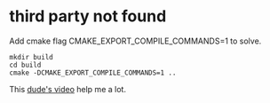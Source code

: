 # third party not found

Add cmake flag CMAKE_EXPORT_COMPILE_COMMANDS=1 to solve.
```
mkdir build
cd build
cmake -DCMAKE_EXPORT_COMPILE_COMMANDS=1 ..
```
This [dude's video](https://www.youtube.com/watch?v=BCuyEdDQ5iA) help me a lot.

